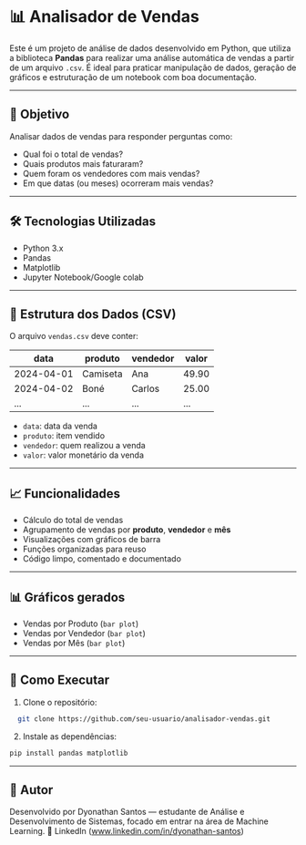 # 📊 Analisador de Vendas

Este é um projeto de análise de dados desenvolvido em Python, que utiliza a biblioteca **Pandas** para realizar uma análise automática de vendas a partir de um arquivo `.csv`. É ideal para praticar manipulação de dados, geração de gráficos e estruturação de um notebook com boa documentação.

---

## 🧠 Objetivo

Analisar dados de vendas para responder perguntas como:

- Qual foi o total de vendas?
- Quais produtos mais faturaram?
- Quem foram os vendedores com mais vendas?
- Em que datas (ou meses) ocorreram mais vendas?

---

## 🛠️ Tecnologias Utilizadas

- Python 3.x
- Pandas
- Matplotlib
- Jupyter Notebook/Google colab

---

## 📁 Estrutura dos Dados (CSV)

O arquivo `vendas.csv` deve conter:

| data       | produto   | vendedor | valor  |
|------------|-----------|----------|--------|
| 2024-04-01 | Camiseta  | Ana      | 49.90  |
| 2024-04-02 | Boné      | Carlos   | 25.00  |
| ...        | ...       | ...      | ...    |

- `data`: data da venda
- `produto`: item vendido
- `vendedor`: quem realizou a venda
- `valor`: valor monetário da venda

---

## 📈 Funcionalidades

- Cálculo do total de vendas
- Agrupamento de vendas por **produto**, **vendedor** e **mês**
- Visualizações com gráficos de barra
- Funções organizadas para reuso
- Código limpo, comentado e documentado

---

## 📊 Gráficos gerados

- Vendas por Produto (`bar plot`)
- Vendas por Vendedor (`bar plot`)
- Vendas por Mês (`bar plot`)

---

## 🚀 Como Executar

1. Clone o repositório:
```bash
  git clone https://github.com/seu-usuario/analisador-vendas.git
````
2. Instale as dependências:
  ```bash
  pip install pandas matplotlib
```
---
## 📌 Autor

Desenvolvido por Dyonathan Santos — estudante de Análise e Desenvolvimento de Sistemas, focado em entrar na área de Machine Learning.
🔗 LinkedIn (www.linkedin.com/in/dyonathan-santos)
